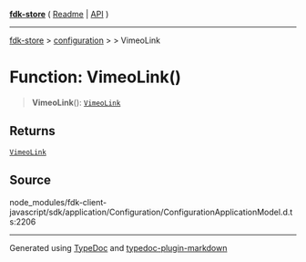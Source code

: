 [**fdk-store**](../../../README.md) ( [Readme](../../../README.md) \| [API](../../../API.md) )

---

[fdk-store](../../../API.md) > [configuration](../../README.md) > [<internal>](../README.md) > VimeoLink

# Function: VimeoLink()

> **VimeoLink**(): [`VimeoLink`](../type-aliases/type-alias.VimeoLink.md)

## Returns

[`VimeoLink`](../type-aliases/type-alias.VimeoLink.md)

## Source

node_modules/fdk-client-javascript/sdk/application/Configuration/ConfigurationApplicationModel.d.ts:2206

---

Generated using [TypeDoc](https://typedoc.org/) and [typedoc-plugin-markdown](https://www.npmjs.com/package/typedoc-plugin-markdown)
